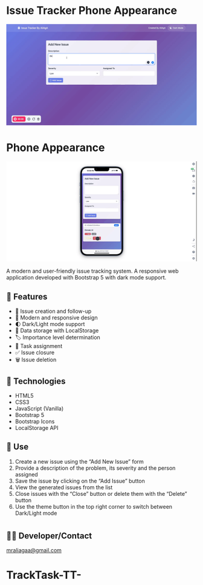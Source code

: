 # Issue Tracker Phone Appearance

![Issue Tracker Preview](./gif/Zight%20Recording%202025-1-11%20at%2010.06.02%20PM.gif)

# Phone Appearance

![Issue Tracker Preview](./gif/tel/Zight%20Recording%202025-1-11%20at%2010.08.38%20PM.gif)

A modern and user-friendly issue tracking system. A responsive web application developed with Bootstrap 5 with dark mode support.

## 🌟 Features

- 📝 Issue creation and follow-up
- 🎨 Modern and responsive design
- 🌓 Dark/Light mode support
- 💾 Data storage with LocalStorage
- 🏷️ Importance level determination
- 👤 Task assignment
- ✅ Issue closure
- 🗑️ Issue deletion

## 🚀 Technologies

- HTML5
- CSS3
- JavaScript (Vanilla)
- Bootstrap 5
- Bootstrap Icons
- LocalStorage API

## 🎯 Use

1. Create a new issue using the “Add New Issue” form
2. Provide a description of the problem, its severity and the person assigned
3. Save the issue by clicking on the “Add Issue” button
4. View the generated issues from the list
5. Close issues with the “Close” button or delete them with the “Delete” button
6. Use the theme button in the top right corner to switch between Dark/Light mode

#

## 👨‍💻 Developer/Contact

mraliagaa@gmail.com
# TrackTask-TT-
